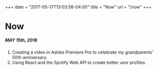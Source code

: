 +++
date = "2017-05-17T13:03:58-04:00"
title = "Now"
url = "/now"
+++

# Now

##### MAY 15th, 2018

1. Creating a video in Adobe Premiere Pro to celebrate my grandparents' 50th anniversary.
2. Using React and the Spotify Web API to create better uesr profiles.
